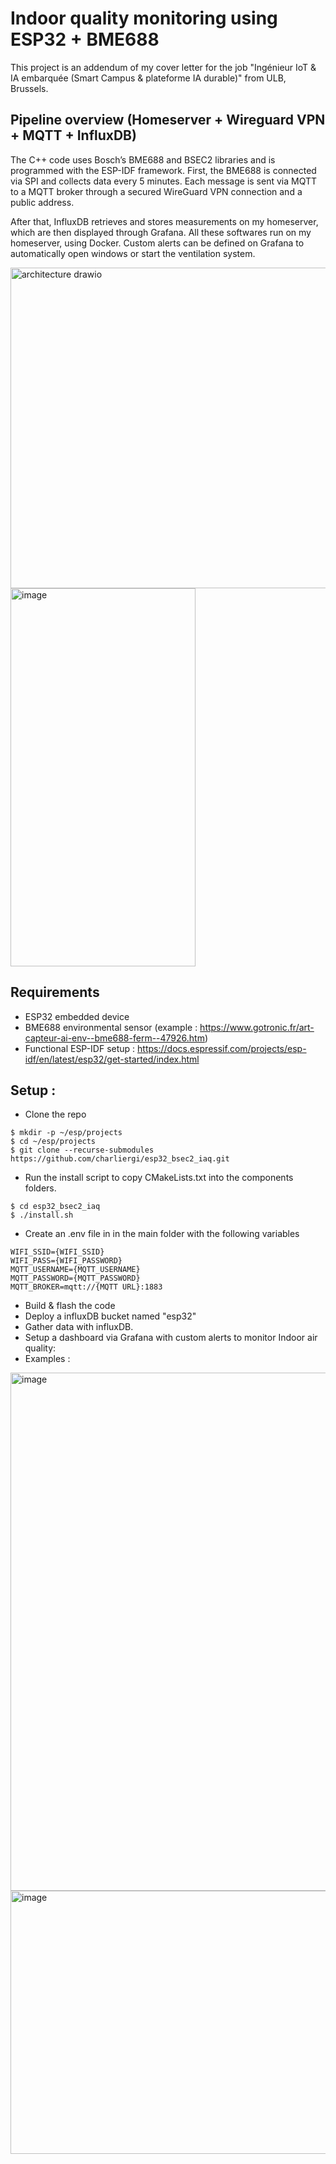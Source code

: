 # Indoor quality monitoring using ESP32 + BME688
This project is an addendum of my cover letter for the job "Ingénieur IoT & IA embarquée (Smart Campus & plateforme IA durable)" from ULB, Brussels. 

## Pipeline overview (Homeserver + Wireguard VPN + MQTT + InfluxDB)
The C++ code uses Bosch’s BME688 and BSEC2 libraries and is programmed with the ESP-IDF framework. First, the BME688 is connected via SPI and collects data every 5 minutes. Each message is sent via MQTT to a MQTT broker through a secured WireGuard VPN connection and a public address.

After that, InfluxDB retrieves and stores measurements on my homeserver, which are then displayed through Grafana.
All these softwares run on my homeserver, using Docker.
Custom alerts can be defined on Grafana to automatically open windows or start the ventilation system.

<img width="1103" height="513" alt="architecture drawio" src="https://github.com/user-attachments/assets/2cd821ad-8bab-422c-b3d8-72868dd36c3f" />
<img width="296" height="605" alt="image" src="https://github.com/user-attachments/assets/87842cf5-e8a4-44f6-9b79-dc24d118d0b3" />


## Requirements
- ESP32 embedded device
- BME688 environmental sensor (example : https://www.gotronic.fr/art-capteur-ai-env--bme688-ferm--47926.htm)
- Functional ESP-IDF setup : https://docs.espressif.com/projects/esp-idf/en/latest/esp32/get-started/index.html

## Setup : 
- Clone the repo
```` 
$ mkdir -p ~/esp/projects
$ cd ~/esp/projects
$ git clone --recurse-submodules https://github.com/charliergi/esp32_bsec2_iaq.git
````
- Run the install script to copy CMakeLists.txt into the components folders.
````
$ cd esp32_bsec2_iaq
$ ./install.sh
````
- Create an .env file in in the main folder with the following variables 
````
WIFI_SSID={WIFI_SSID}
WIFI_PASS={WIFI_PASSWORD}
MQTT_USERNAME={MQTT_USERNAME}
MQTT_PASSWORD={MQTT_PASSWORD}
MQTT_BROKER=mqtt://{MQTT URL}:1883
````
- Build & flash the code
- Deploy a influxDB bucket named "esp32"
- Gather data with influxDB.
- Setup a dashboard via Grafana with custom alerts to monitor Indoor air quality:
- Examples :
<img width="1539" height="829" alt="image" src="https://github.com/user-attachments/assets/27f2e03b-0978-40fa-aef5-a97d9f9597ee" />
<img width="1524" height="421" alt="image" src="https://github.com/user-attachments/assets/ea4cf872-d99f-4c33-94a2-81fe3d2913ea" />

